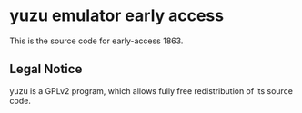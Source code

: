 yuzu emulator early access
=============

This is the source code for early-access 1863.

## Legal Notice

yuzu is a GPLv2 program, which allows fully free redistribution of its source code.